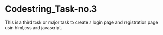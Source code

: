 # Codestring_Task-no.3
This is a third task or major task to create a login page and registration page usin html,css and javascript.
